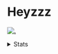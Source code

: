 # Heyzzz  

[![.](https://skillicons.dev/icons?i=js,ts,nextjs,nestjs,mongodb)](https://skillicons.dev)  

<details>
<summary>Stats</summary
<!--START_SECTION:waka-->

```txt
TypeScript   7 hrs 19 mins   ████████████████████░░░░░   80.54 %
CSS          50 mins         ██▒░░░░░░░░░░░░░░░░░░░░░░   09.32 %
JSON         36 mins         █▓░░░░░░░░░░░░░░░░░░░░░░░   06.76 %
JavaScript   15 mins         ▓░░░░░░░░░░░░░░░░░░░░░░░░   02.78 %
Rust         3 mins          ░░░░░░░░░░░░░░░░░░░░░░░░░   00.55 %
```

<!--END_SECTION:waka-->
</details>
